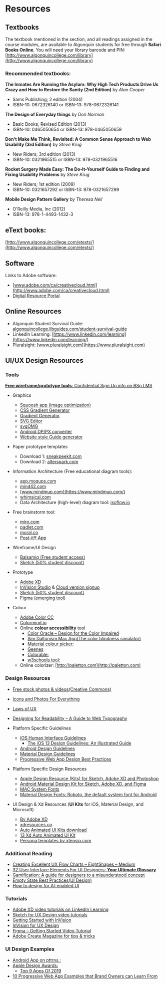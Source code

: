 # Resources

## Textbooks
The textbook mentioned in the section, and all readings assigned in the course modules, are available to Algonquin students for free through **Safari Books Online**. You will need your library barcode and PIN: [http://www.algonquincollege.com/library](http://www.algonquincollege.com/library)


### Recommended textbooks:

**The Inmates Are Running the Asylum: Why High Tech Products Drive Us Crazy and How to Restore the Sanity (2nd Edition)** by _Alan Cooper_
- Sams Publishing; 2 edition (2004)
- ISBN-10: 0672326140 or ISBN-13: 978-0672326141
 
**The Design of Everyday things** by _Don Norman_
- Basic Books; Revised Edition (2013)
- ISBN-10: 0465050654 or ISBN-13: 978-0465050659
 
**Don't Make Me Think, Revisited: A Common Sense Approach to Web Usability (3rd Edition)** by _Steve Krug_
- New Riders; 3rd edition (2013)
- ISBN-10: 0321965515 or ISBN-13: 978-0321965516

**Rocket Surgery Made Easy: The Do-It-Yourself Guide to Finding and Fixing Usability Problems** by _Steve Krug_
- New Riders; 1st edition (2009)
- ISBN-10: 0321657292 or ISBN-13: 978-0321657299

**Mobile Design Pattern Gallery** by _Theresa Neil_
- O'Reilly Media, Inc (2012)
- ISBN-13: 978-1-4493-1432-3


## eText books: 
[http://www.algonquincollege.com/etexts/](http://www.algonquincollege.com/etexts/)

## Software
Links to Adobe software:

- [www.adobe.com/ca/creativecloud.html](http://www.adobe.com/ca/creativecloud.html)
- [Digital Resource Portal](https://plato.algonquincollege.com/DigitalResources/Default.aspx)

## Online Resources

- Algonquin Student Survival Guide: [algonquincollege.libguides.com/student-survival-guide](http://algonquincollege.libguides.com/student-survival-guide)
- LinkedIn Learning: [https://www.linkedin.com/learning](https://www.linkedin.com/learning/)
- Pluralsight: [www.pluralsight.com](https://www.pluralsight.com)


## UI/UX Design Resources

### Tools

[**Free wireframe/prototype tools**: Confidential Sign Up info on BSp LMS](https://brightspace.algonquincollege.com/d2l/le/content/317262/Home)

- Graphics
    - [Squoosh app (image optimization)](https://squoosh.app/)
    - [CSS Gradient Generator](https://cssgradient.io/)
    - [Gradient Generator](https://briangrinstead.com/gradient/) 
    - [SVG Editor](http://petercollingridge.appspot.com/svg-editor)
    - [svgOMG](https://jakearchibald.github.io/svgomg/) 
    - [Android DP/PX converter](http://labs.rampinteractive.co.uk/android_dp_px_calculator/)
    - [Website style Guide generator](http://stylifyme.com) 

- Paper prototype templates
    - Download 1: [sneakpeekit.com](https://sneakpeekit.com/)
    - Download 2: [alterspark.com](https://www.alterspark.com/wp-content/uploads/documents/alterspark-digital-psychology-wireframe-kit_letter-size_v103.pdf)

- Information Architecture (Free educational diagram tools):
    - [app.moqups.com](https://app.moqups.com)
    - [mind42.com](https://mind42.com)
    - [www.mindmup.com](https://www.mindmup.com/)
    - [whimsical.com](https://whimsical.com/)
    - Data Architecture (high-level) diagram tool: [isoflow.io](https://isoflow.io/)

- Free brainstorm tool: 
    - [miro.com](https://miro.com)
    - [padlet.com](https://padlet.com/)
    - [mural.co](https://app.mural.co)
    - [Post-it® App](https://www.post-it.com/3M/en_US/post-it/ideas/app/)

- Wireframe/UI Design
    - [Balsamiq (Free student access)](https://balsamiq.com/givingback/free/)
    - [Sketch (50% student discount)](https://www.sketch.com)

- Prototype
    - [Adobe XD](https://www.adobe.com/ca/products/xd.html?promoid=PYPVQ3HN&mv=other) 
    - [InVision Studio](https://www.invisionapp.com/studio) & [Cloud version signup](https://projects.invisionapp.com/d/signup)
    - [Sketch (50% student discount)](https://www.sketch.com)
    - [Figma (emerging tool)](https://www.figma.com/) 

- Colour
    - [Adobe Color CC](https://color.adobe.com/create/color-wheel/)
    - [Colormind.io](http://colormind.io)
    - Online **colour accessibility** tool
        - [Color Oracle – Design for the Color Impaired](https://colororacle.org/)
        - [Sim Daltonism Mac App(The color blindness simulator)](https://apps.apple.com/us/app/sim-daltonism/id693112260?mt=12)
        - [Material colour picker:](https://material.io/tools/color/#!)
        - [Geenes](https://geenes.app/user-interface)
        - [Colorable:](https://colorable.jxnblk.com/ffffff/6b757b)
        - [w3schools tool:](https://www.w3schools.com/colors/colors_picker.asp)
    - Online colorizer: [http://paletton.com](http://paletton.com)


### Design Resources

- [Free stock photos & videos(Creative Commons)](https://www.pexels.com/)
- [Icons and Photos For Everything](https://thenounproject.com/)
- [Laws of UX](https://lawsofux.com/) 
- [Designing for Readability – A Guide to Web Typography](https://www.toptal.com/designers/typography/web-typography-infographic)

- Platform Specific Guidelines
    - [iOS Human Interface Guidelines](https://developer.apple.com/design/human-interface-guidelines/)
        - [The iOS 13 Design Guidelines: An Illustrated Guide](https://learnui.design/blog/ios-design-guidelines-templates.html)
    - [Android Design Guidelines](https://developer.android.com/design/)
    - [Material Design Guidelines](https://material.io/design)
    - [Progressive Web App Design Best Practices](https://codelabs.developers.google.com/codelabs/your-first-pwapp/#0)

- Platform Specific Design Resources
    - [Apple Design Resource (Kits) for Sketch, Adobe XD and Photoshop](https://developer.apple.com/design/resources/)
    - [Android Material Design Kit for Sketch, Adobe XD, and Figma](https://material.io/resources)
    - [MAC System Fonts](https://developer.apple.com/fonts/)
    - [Material Design Fonts: Roboto, the default system font for Android](https://material.io/design/typography/understanding-typography.html#system-fonts)

- UI Design & Xd Resources (**UI Kits** for iOS, Material Design, and Microsoft)
    - [By Adobe XD](https://www.adobe.com/ca/products/xd/resources.html)
    - [xdresources.co](https://xdresources.co)
    - [Auto Animated UI Kits download](http://download.adobe.com/pub/adobe/xd/ui-kits/xd-resources-auto-animate-ui.zip) 
    - [13 Xd Auto Animated UI Kit](https://www.behance.net/gallery/73904763/Adobe-Xd-Auto-Animate-UI-kit)
    - [Persona templates by xtensio.com](https://xtensio.com)


### Additional Reading 

- [Creating Excellent UX Flow Charts – EightShapes – Medium](https://medium.com/eightshapes-llc/creating-excellent-ux-flow-charts-df6f1e46e524)
- [32 User Interface Elements For UI Designers: **Your Ultimate Glossary**](https://careerfoundry.com/en/blog/ui-design/ui-element-glossary/)
- [Gamification: A guide for designers to a misunderstood concept](https://uxdesign.cc/gamification-aguide-for-designers-to-a-misunderstood-concept-4de5bef0c5d9)
- [Empty State Best Practices(UI Design)](https://www.justinmind.com/blog/everything-you-need-to-know-about-empty-state-design/)
- [How to design for AI-enabled UI](https://blog.prototypr.io/how-to-design-for-ai-enabled-ui-77e144e99126)


### Tutorials

- [Adobe XD video tutorials on LinkedIn Learning](https://www.linkedin.com/learning/adobe-xd-essential-training-design-3)
- [Sketch for UX Design video tutorials](https://www.linkedin.com/learning/sketch-for-ux-design-2)
- [Getting Started with InVision](https://support.invisionapp.com/hc/en-us/categories/360001714711)
- [InVision for UX Design](https://www.linkedin.com/learning/invision-for-ux-design/welcome)
- [Figma – Getting Started Video Tutorial](http://bit.ly/2pYDyhk)
- [Adobe Create Magazine for tips & tricks](https://create.adobe.com/)


### UI Design Examples

- [Android App on pttrns.:](https://pttrns.com/android-patterns)
- [Apple Design Awards:](https://developer.apple.com/design/awards/)
    - [Top 9 Apps Of 2019](https://www.mobileappdaily.com/apple-design-awards)
- [10 Progressive Web App Examples that Brand Owners can Learn From](https://www.iflexion.com/blog/pwa-examples)